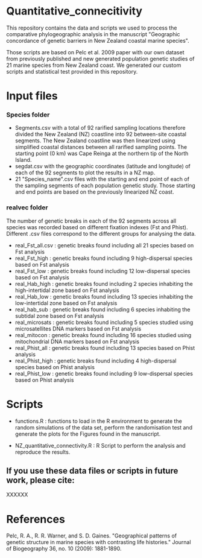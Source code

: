 # Quantitative_connecitivity
This repository contains the data and scripts we used to process the comparative phylogeographic analysis in the manuscript "Geographic concordance of genetic barriers in New Zealand coastal marine species". 

Those scripts are based on Pelc et al. 2009 paper with our own dataset from previously published and new generated population genetic studies of 21 marine species from New Zealand coast. We generated our custom scripts and statistical test provided in this repository. 

# Input files 

### Species folder

- Segments.csv with a total of 92 rarified sampling locations therefore divided the New Zealand (NZ) coastline into 92 between-site coastal segments. The New Zealand coastline was then linearized using simplified coastal distances between all rarified sampling points. The starting point (0 km) was Cape Reinga at the northern tip of the North Island. 
- segdat.csv with the geographic coordinates (latitude and longitude) of each of the 92 segments to plot the results in a NZ map. 
- 21 "Species_name".csv files with the starting and end point of each of the sampling segments of each population genetic study. Those starting and end points are based on the previously linearized NZ coast. 
  
### realvec folder

The number of genetic breaks in each of the 92 segments across all species was recorded based on different fixation indexes (Fst and Phist). Different .csv files correspond to the different groups for analysing the data. 

- real_Fst_all.csv : genetic breaks found including all 21 species based on Fst analysis
- real_Fst_high : genetic breaks found including 9 high-dispersal species based on Fst analysis
- real_Fst_low : genetic breaks found including 12 low-dispersal species based on Fst analysis
- real_Hab_high : genetic breaks found including 2 species inhabiting the high-intertidal zone based on Fst analysis
- real_Hab_low : genetic breaks found including 13 species inhabiting the low-intertidal zone based on Fst analysis
- real_hab_sub : genetic breaks found including 6 species inhabiting the subtidal zone based on Fst analysis
- real_microsats : genetic breaks found including 5 species studied using microsatellites DNA markers based on Fst analysis
- real_mitocon : genetic breaks found including 16 species studied using mitochondrial DNA markers based on Fst analysis
- real_Phist_all : genetic breaks found including 13 species based on Phist analysis
- real_Phist_high : genetic breaks found including 4 high-dispersal species based on Phist analysis
- real_Phist_low : genetic breaks found including 9 low-dispersal species based on Phist analysis

# Scripts 
- functions.R : functions to load in the R environment to generate the random simulations of the data set, perform the randomisation test and generate the plots for the Figures found in the manuscript. 

- NZ_quantitative_connectivity.R : R Script to perform the analysis and reproduce the results. 

## If you use these data files or scripts in future work, please cite:
XXXXXX

# References 
Pelc, R. A., R. R. Warner, and S. D. Gaines. "Geographical patterns of genetic structure in marine species with contrasting life histories." Journal of Biogeography 36, no. 10 (2009): 1881-1890.

